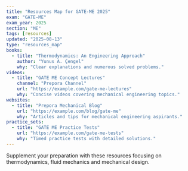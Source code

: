 ```yaml
---
title: "Resources Map for GATE-ME 2025"
exam: "GATE-ME"
exam_year: 2025
section: "ME"
tags: [resources]
updated: "2025-08-13"
type: "resources_map"
books:
  - title: "Thermodynamics: An Engineering Approach"
    author: "Yunus A. Çengel"
    why: "Clear explanations and numerous solved problems."
videos:
  - title: "GATE ME Concept Lectures"
    channel: "Prepora Channel"
    url: "https://example.com/gate-me-lectures"
    why: "Concise videos covering mechanical engineering topics."
websites:
  - title: "Prepora Mechanical Blog"
    url: "https://example.com/blog/gate-me"
    why: "Articles and tips for mechanical engineering aspirants."
practice_sets:
  - title: "GATE ME Practice Tests"
    url: "https://example.com/gate-me-tests"
    why: "Timed practice tests with detailed solutions."
---
```


Supplement your preparation with these resources focusing on thermodynamics, fluid mechanics and mechanical design.
